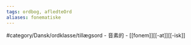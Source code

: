 ```yaml
---
tags: ordbog, afledteOrd
aliases: fonematiske
---
```


#category/Dansk/ordklasse/tillægsord 
	- 音素的
	- [[fonem]][[-at]][[-isk]]